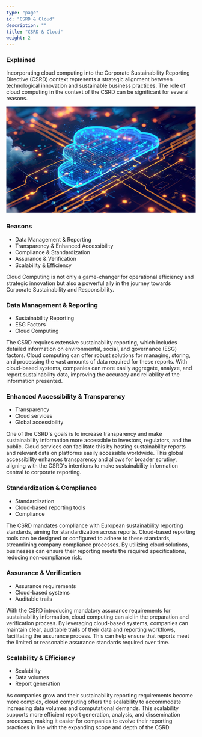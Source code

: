 ```yaml
---
type: "page"
id: "CSRD & Cloud"
description: ""
title: "CSRD & Cloud"
weight: 2
---
```


### Explained

Incorporating cloud computing into the Corporate Sustainability Reporting Directive (CSRD) context represents a strategic alignment between technological innovation and sustainable business practices. The role of cloud computing in the context of the CSRD can be significant for several reasons.


![image](sec3-sub4-unit1-csrd-cloud-1.jpg)

### Reasons

- Data Management & Reporting
- Transparency & Enhanced Accessibility
- Compliance & Standardization
- Assurance & Verification
- Scalability & Efficiency

Cloud Computing is not only a game-changer for operational efficiency and strategic innovation but also a powerful ally in the journey towards Corporate Sustainability and Responsibility.
### Data Management & Reporting

- Sustainability Reporting
- ESG Factors
- Cloud Computing

The CSRD requires extensive sustainability reporting, which includes detailed information on environmental, social, and governance (ESG) factors. Cloud computing can offer robust solutions for managing, storing, and processing the vast amounts of data required for these reports. With cloud-based systems, companies can more easily aggregate, analyze, and report sustainability data, improving the accuracy and reliability of the information presented.
### Enhanced Accessibility & Transparency

- Transparency
- Cloud services
- Global accessibility

One of the CSRD's goals is to increase transparency and make sustainability information more accessible to investors, regulators, and the public. Cloud services can facilitate this by hosting sustainability reports and relevant data on platforms easily accessible worldwide. This global accessibility enhances transparency and allows for broader scrutiny, aligning with the CSRD's intentions to make sustainability information central to corporate reporting.
### Standardization & Compliance

- Standardization
- Cloud-based reporting tools
- Compliance

The CSRD mandates compliance with European sustainability reporting standards, aiming for standardization across reports. Cloud-based reporting tools can be designed or configured to adhere to these standards, streamlining company compliance processes. By utilizing cloud solutions, businesses can ensure their reporting meets the required specifications, reducing non-compliance risk.
### Assurance & Verification

- Assurance requirements
- Cloud-based systems
- Auditable trails

With the CSRD introducing mandatory assurance requirements for sustainability information, cloud computing can aid in the preparation and verification process. By leveraging cloud-based systems, companies can maintain clear, auditable trails of their data and reporting workflows, facilitating the assurance process. This can help ensure that reports meet the limited or reasonable assurance standards required over time.
### Scalability & Efficiency

- Scalability
- Data volumes
- Report generation

As companies grow and their sustainability reporting requirements become more complex, cloud computing offers the scalability to accommodate increasing data volumes and computational demands. This scalability supports more efficient report generation, analysis, and dissemination processes, making it easier for companies to evolve their reporting practices in line with the expanding scope and depth of the CSRD.
